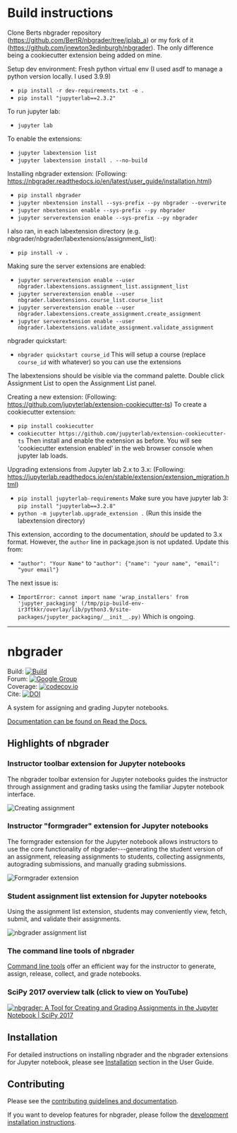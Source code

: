 # Build instructions
Clone Berts nbgrader repository (https://github.com/BertR/nbgrader/tree/jplab_a) or my fork of it (https://github.com/jnewton3edinburgh/nbgrader). The only difference being a cookiecutter extension being added on mine.
 
Setup dev environment:
Fresh python virtual env (I used asdf to manage a python version locally. I used 3.9.9)
* `pip install -r dev-requirements.txt -e .`
* `pip install "jupyterlab==2.3.2"`

To run jupyter lab:
* `jupyter lab`

To enable the extensions:
* `jupyter labextension list`
* `jupyter labextension install . --no-build`

Installing nbgrader extension:
(Following: https://nbgrader.readthedocs.io/en/latest/user_guide/installation.html)
* `pip install nbgrader`
* `jupyter nbextension install --sys-prefix --py nbgrader --overwrite`
* `jupyter nbextension enable --sys-prefix --py nbgrader`
* `jupyter serverextension enable --sys-prefix --py nbgrader`

I also ran, in each labextension directory (e.g. nbgrader/nbgrader/labextensions/assignment_list):
* `pip install -v .`

Making sure the server extensions are enabled:
* `jupyter serverextension enable --user nbgrader.labextensions.assignment_list.assignment_list`
* `jupyter serverextension enable --user nbgrader.labextensions.course_list.course_list`
* `jupyter serverextension enable --user nbgrader.labextensions.create_assignment.create_assignment`
* `jupyter serverextension enable --user nbgrader.labextensions.validate_assignment.validate_assignment`

nbgrader quickstart:
* `nbgrader quickstart course_id`
This will setup a course (replace `course_id` with whatever) so you can use the extensions

The labextensions should be visible via the command palette. Double click Assignment List to open the Assignment List panel.

Creating a new extension:
(Following: https://github.com/jupyterlab/extension-cookiecutter-ts)
To create a cookiecutter extension:
* `pip install cookiecutter`
* `cookiecutter https://github.com/jupyterlab/extension-cookiecutter-ts`
Then install and enable the extension as before.
You will see 'cookiecutter extension enabled' in the web browser console when jupyter lab loads.


Upgrading extensions from Jupyter lab 2.x to 3.x:
(Following: https://jupyterlab.readthedocs.io/en/stable/extension/extension_migration.html)
* `pip install jupyterlab-requirements`
Make sure you have jupyter lab 3: `pip install "jupyterlab==3.2.8"`
* `python -m jupyterlab.upgrade_extension .` (Run this inside the labextension directory)

This extension, according to the documentation, *should* be updated to 3.x format. However, the `author` line in package.json is not updated. Update this from:
* `"author": "Your Name"` to `"author": {"name": "your name", "email": "your email"}`

The next issue is:
* `ImportError: cannot import name 'wrap_installers' from 'jupyter_packaging' (/tmp/pip-build-env-ir3ftkkr/overlay/lib/python3.9/site-packages/jupyter_packaging/__init__.py)`
Which is ongoing.

---

# nbgrader

Build: [![Build](https://img.shields.io/github/workflow/status/jupyter/nbgrader/Test?logo=github&label=tests)](https://github.com/jupyter/nbgrader/actions)  
Forum: [![Google Group](https://img.shields.io/badge/-Google%20Group-lightgrey.svg)](https://groups.google.com/forum/#!forum/jupyter)  
Coverage: [![codecov.io](http://codecov.io/github/jupyter/nbgrader/coverage.svg?branch=master)](http://codecov.io/github/jupyter/nbgrader?branch=master)  
Cite: [![DOI](https://jose.theoj.org/papers/10.21105/jose.00032/status.svg)](https://doi.org/10.21105/jose.00032)

A system for assigning and grading Jupyter notebooks.

[Documentation can be found on Read the Docs.](https://nbgrader.readthedocs.io/en/stable/)

## Highlights of nbgrader

### Instructor toolbar extension for Jupyter notebooks
The nbgrader toolbar extension for Jupyter notebooks guides the instructor through
assignment and grading tasks using the familiar Jupyter notebook interface.

![Creating assignment](nbgrader/docs/source/user_guide/images/creating_assignment.gif "Creating assignment")

### Instructor "formgrader" extension for Jupyter notebooks

The formgrader extension for the Jupyter notebook allows instructors to use
the core functionality of nbgrader---generating the student version of an
assignment, releasing assignments to students, collecting assignments,
autograding submissions, and manually grading submissions.

![Formgrader extension](nbgrader/docs/source/user_guide/images/formgrader.gif "Formgrader extension")

### Student assignment list extension for Jupyter notebooks
Using the assignment list extension, students may conveniently view, fetch,
submit, and validate their assignments.

![nbgrader assignment list](nbgrader/docs/source/user_guide/images/student_assignment.gif "nbgrader assignment list")

### The command line tools of nbgrader

[Command line tools](https://nbgrader.readthedocs.io/en/latest/command_line_tools/index.html)
offer an efficient way for the instructor to generate, assign, release, collect,
and grade notebooks.

### SciPy 2017 overview talk (click to view on YouTube)

[![nbgrader: A Tool for Creating and Grading Assignments in the Jupyter Notebook | SciPy 2017 ](http://img.youtube.com/vi/5WUm0QuJdFw/0.jpg)](http://www.youtube.com/watch?v=5WUm0QuJdFw "nbgrader: A Tool for Creating and Grading Assignments in the Jupyter Notebook | SciPy 2017 ")

## Installation

For detailed instructions on installing nbgrader and the nbgrader extensions
for Jupyter notebook, please see [Installation](https://nbgrader.readthedocs.io/en/latest/user_guide/installation.html)
section in the User Guide.


## Contributing
Please see the [contributing guidelines and documentation](https://nbgrader.readthedocs.io/en/latest/contributor_guide/overview.html).

If you want to develop features for nbgrader, please follow the
[development installation instructions](https://nbgrader.readthedocs.io/en/latest/contributor_guide/installation_developer.html).
